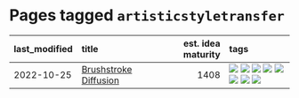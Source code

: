 # Pages tagged `artisticstyletransfer`

|last_modified|title|est. idea maturity|tags
|:---|:---|---:|:---|
|2022-10-25|[Brushstroke Diffusion](../brushstroke-diffusion.md)|1408|[![](https://img.shields.io/badge/tag-artisticstyletransfer-e9b626)](../tags/artisticstyletransfer.md) [![](https://img.shields.io/badge/tag-creativity-1614f8)](../tags/creativity.md) [![](https://img.shields.io/badge/tag-deepgenerativemodeling-82d6e)](../tags/deepgenerativemodeling.md) [![](https://img.shields.io/badge/tag-experimental-96f021)](../tags/experimental.md) [![](https://img.shields.io/badge/tag-imageprocessing-752fd7)](../tags/imageprocessing.md) [![](https://img.shields.io/badge/tag-modeltraining-9c3a4a)](../tags/modeltraining.md) [![](https://img.shields.io/badge/tag-painting-dad82b)](../tags/painting.md) [![](https://img.shields.io/badge/tag-wip-734214)](../tags/wip.md)|